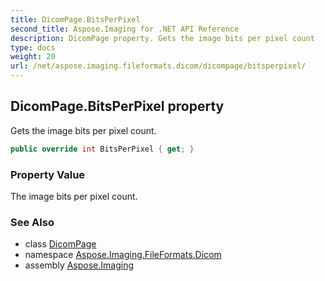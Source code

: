 ```yaml
---
title: DicomPage.BitsPerPixel
second_title: Aspose.Imaging for .NET API Reference
description: DicomPage property. Gets the image bits per pixel count
type: docs
weight: 20
url: /net/aspose.imaging.fileformats.dicom/dicompage/bitsperpixel/
---
```

## DicomPage.BitsPerPixel property

Gets the image bits per pixel count.

```csharp
public override int BitsPerPixel { get; }
```

### Property Value

The image bits per pixel count.

### See Also

* class [DicomPage](../)
* namespace [Aspose.Imaging.FileFormats.Dicom](../../dicompage/)
* assembly [Aspose.Imaging](../../../)


